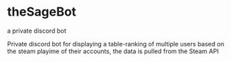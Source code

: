 # theSageBot
a private discord bot

Private discord bot for displaying a table-ranking of multiple users based on the steam playime of their accounts, the data is pulled from the Steam API
